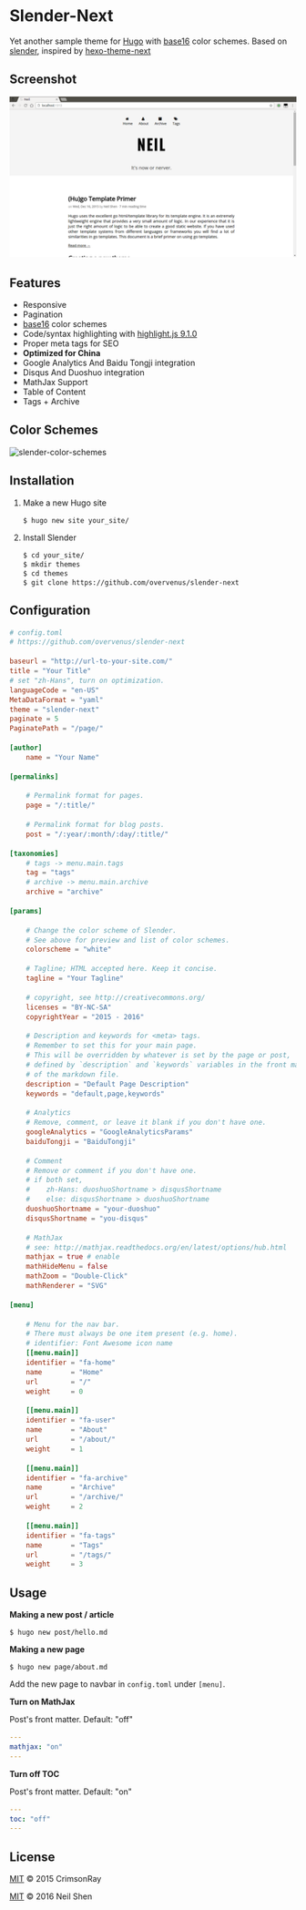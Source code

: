 Slender-Next
=======

Yet another sample theme for [Hugo](http://gohugo.io/) with [base16](https://github.com/chriskempson/base16) color schemes.
Based on [slender](https://github.com/CrimsonRay/slender), inspired by [hexo-theme-next](https://github.com/iissnan/hexo-theme-next)

## Screenshot

![screenshot](images/screenshot.png)

## Features

* Responsive
* Pagination
* [base16](https://github.com/chriskempson/base16) color schemes
* Code/syntax highlighting with [highlight.js 9.1.0](https://highlightjs.org/)
* Proper meta tags for SEO
* **Optimized for China**
* Google Analytics And Baidu Tongji integration
* Disqus And Duoshuo integration
* MathJax Support
* Table of Content
* Tags + Archive

## Color Schemes

![slender-color-schemes](images/slender-color-schemes.png)

## Installation

1. Make a new Hugo site

    ```none
    $ hugo new site your_site/
    ```

2. Install Slender

    ```none
    $ cd your_site/
    $ mkdir themes
    $ cd themes
    $ git clone https://github.com/overvenus/slender-next
    ```

## Configuration

```toml
# config.toml
# https://github.com/overvenus/slender-next

baseurl = "http://url-to-your-site.com/"
title = "Your Title"
# set "zh-Hans", turn on optimization.
languageCode = "en-US"
MetaDataFormat = "yaml"
theme = "slender-next"
paginate = 5
PaginatePath = "/page/"

[author]
    name = "Your Name"

[permalinks]

    # Permalink format for pages.
    page = "/:title/"

    # Permalink format for blog posts.
    post = "/:year/:month/:day/:title/"

[taxonomies]
    # tags -> menu.main.tags
    tag = "tags"
    # archive -> menu.main.archive
    archive = "archive"

[params]

    # Change the color scheme of Slender.
    # See above for preview and list of color schemes.
    colorscheme = "white"

    # Tagline; HTML accepted here. Keep it concise.
    tagline = "Your Tagline"

    # copyright, see http://creativecommons.org/
    licenses = "BY-NC-SA"
    copyrightYear = "2015 - 2016"

    # Description and keywords for <meta> tags.
    # Remember to set this for your main page.
    # This will be overridden by whatever is set by the page or post,
    # defined by `description` and `keywords` variables in the front matter
    # of the markdown file.
    description = "Default Page Description"
    keywords = "default,page,keywords"

    # Analytics
    # Remove, comment, or leave it blank if you don't have one.
    googleAnalytics = "GoogleAnalyticsParams"
    baiduTongji = "BaiduTongji"

    # Comment
    # Remove or comment if you don't have one.
    # if both set,
    #    zh-Hans: duoshuoShortname > disqusShortname
    #    else: disqusShortname > duoshuoShortname
    duoshuoShortname = "your-duoshuo"
    disqusShortname = "you-disqus"

    # MathJax
    # see: http://mathjax.readthedocs.org/en/latest/options/hub.html
    mathjax = true # enable
    mathHideMenu = false
    mathZoom = "Double-Click"
    mathRenderer = "SVG"

[menu]

    # Menu for the nav bar.
    # There must always be one item present (e.g. home).
    # identifier: Font Awesome icon name
    [[menu.main]]
    identifier = "fa-home"
    name       = "Home"
    url        = "/"
    weight     = 0

    [[menu.main]]
    identifier = "fa-user"
    name       = "About"
    url        = "/about/"
    weight     = 1

    [[menu.main]]
    identifier = "fa-archive"
    name       = "Archive"
    url        = "/archive/"
    weight     = 2

    [[menu.main]]
    identifier = "fa-tags"
    name       = "Tags"
    url        = "/tags/"
    weight     = 3
```

## Usage

**Making a new post / article**

```none
$ hugo new post/hello.md
```

**Making a new page**

```none
$ hugo new page/about.md
```

Add the new page to navbar in `config.toml` under `[menu]`.

**Turn on MathJax**

Post's front matter. Default: "off"

```yaml
---
mathjax: "on"
---
```

**Turn off TOC**

Post's front matter. Default: "on"

```yaml
---
toc: "off"
---
```

## License

[MIT](LICENSE.md) &copy; 2015 CrimsonRay

[MIT](LICENSE.md) &copy; 2016 Neil Shen
